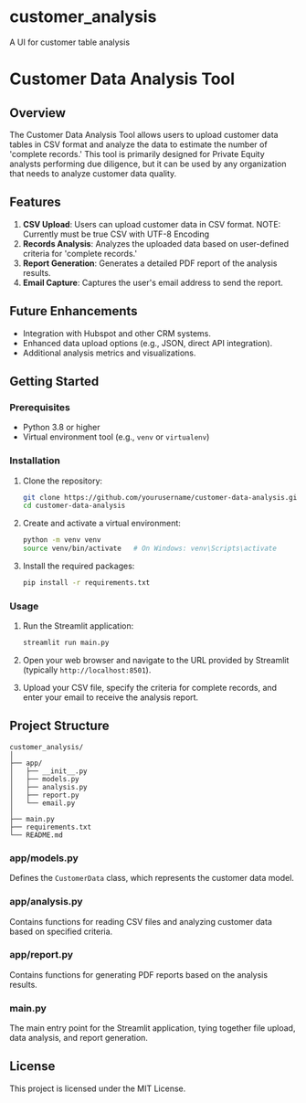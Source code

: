 # customer_analysis
A UI for customer table analysis

# Customer Data Analysis Tool

## Overview

The Customer Data Analysis Tool allows users to upload customer data tables in CSV format and analyze the data to estimate the number of 'complete records.' This tool is primarily designed for Private Equity analysts performing due diligence, but it can be used by any organization that needs to analyze customer data quality.

## Features

1. **CSV Upload**: Users can upload customer data in CSV format. NOTE: Currently must be true CSV with UTF-8 Encoding
2. **Records Analysis**: Analyzes the uploaded data based on user-defined criteria for 'complete records.'
3. **Report Generation**: Generates a detailed PDF report of the analysis results.
4. **Email Capture**: Captures the user's email address to send the report.

## Future Enhancements

- Integration with Hubspot and other CRM systems.
- Enhanced data upload options (e.g., JSON, direct API integration).
- Additional analysis metrics and visualizations.

## Getting Started

### Prerequisites

- Python 3.8 or higher
- Virtual environment tool (e.g., `venv` or `virtualenv`)

### Installation

1. Clone the repository:
   ```bash
   git clone https://github.com/yourusername/customer-data-analysis.git
   cd customer-data-analysis
   ```

2. Create and activate a virtual environment:
   ```bash
   python -m venv venv
   source venv/bin/activate   # On Windows: venv\Scripts\activate
   ```

3. Install the required packages:
   ```bash
   pip install -r requirements.txt
   ```

### Usage

1. Run the Streamlit application:
   ```bash
   streamlit run main.py
   ```

2. Open your web browser and navigate to the URL provided by Streamlit (typically `http://localhost:8501`).

3. Upload your CSV file, specify the criteria for complete records, and enter your email to receive the analysis report.

## Project Structure

```
customer_analysis/
│
├── app/
│   ├── __init__.py
│   ├── models.py
│   ├── analysis.py
│   ├── report.py
│   └── email.py
│
├── main.py
├── requirements.txt
└── README.md
```

### app/models.py

Defines the `CustomerData` class, which represents the customer data model.

### app/analysis.py

Contains functions for reading CSV files and analyzing customer data based on specified criteria.

### app/report.py

Contains functions for generating PDF reports based on the analysis results.

### main.py

The main entry point for the Streamlit application, tying together file upload, data analysis, and report generation.



## License

This project is licensed under the MIT License.
